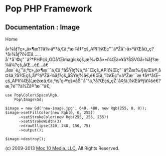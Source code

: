 Pop PHP Framework
=================

Documentation : Image
---------------------

Home

å›¾åƒ?ç»„ä»¶æ??ä¾›äº†ä¸€ä¸ªæ
‡å‡†çš„APIï¼Œç”¨äºŽåˆ›å»ºå’Œå¤„ç?†å›¾åƒ?ï¼Œå……åˆ†åˆ©ç”¨äº†PHPçš„GDå’Œimagickçš„æ‰©å±•ï¼Œä»¥å?ŠSVGå›¾åƒ?æ
¼å¼?çš„åŒ…è£…ã€‚åœ¨è¿™ä¸ªç»„ä»¶æ˜¯ä¸€ä¸ªåŠŸèƒ½ä¸°å¯Œçš„APIï¼Œç”¨äºŽæ‰§è¡Œè®¸å¤šä¸?å?Œçš„åŸºäºŽå›¾åƒ?çš„åŠŸèƒ½ã€‚è€Œä¸”ï¼Œç”±äºŽæ˜¯æ
‡å‡†åŒ–çš„APIï¼Œå¦‚æžœä¸€ä¸ªé¡¹ç›®ç§»åŠ¨åˆ°ä¸?å?Œçš„çŽ¯å¢ƒä¸­ï¼Œå®ƒä¼šé€?æ¸?é™?ä½Žå®¹æ˜“ã€‚

    use Pop\Color\Space\Rgb,
        Pop\Image\Gd;

    $image = new Gd('new-image.jpg', 640, 480, new Rgb(255, 0, 0));
    $image->setFillColor(new Rgb(0, 0, 255))
          ->setStrokeColor(new Rgb(255, 255, 255))
          ->setStrokeWidth(3)
          ->drawEllipse(320, 240, 150, 75)
          ->output();

    $image->destroy();

\(c) 2009-2013 [Moc 10 Media, LLC.](http://www.moc10media.com) All
Rights Reserved.
